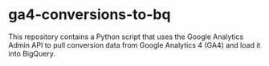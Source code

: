 # ga4-conversions-to-bq

This repository contains a Python script that uses the Google Analytics Admin API to pull conversion data from Google Analytics 4 (GA4) and load it into BigQuery.

